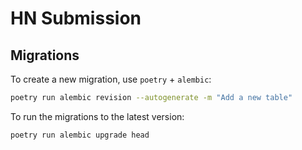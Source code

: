 # HN Submission

## Migrations

To create a new migration, use `poetry` + `alembic`:

```bash
poetry run alembic revision --autogenerate -m "Add a new table"
```

To run the migrations to the latest version:

```bash
poetry run alembic upgrade head
```
